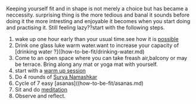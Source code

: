 Keeping yourself fit and in shape is not merely a choice but has became a neccessity.
surprising thing is the more tedious and banal it sounds before doing it the more intresting and enjoyable it becomes when you start doing and practising it.
Still feeling lazy??start with the following steps.
1. wake up one hour early than your usual time.see how it is [possible](how-to-be-fit/waking-early.md)
2. Drink one glass luke warm water.want to increase your capacity of [drinking water ?]((how-to-be-fit/drinking-water.md)
3. Come to an open space where you can take freash air,balcony or may be terrace.
Bring along any mat or yoga mat with yourself.
4. start with a [warm up session](how-to-be-fit/warm-up.md)
5. Do 4 rounds of [Surya Namashkar](how-to-be-fit/surya-namashkar.md)
6. Cycle of 7 easy [asanas]((how-to-be-fit/asanas.md)
7. Sit and do [meditation](how-to-be-fit/meditation.md)
8. Observe and reflect.


